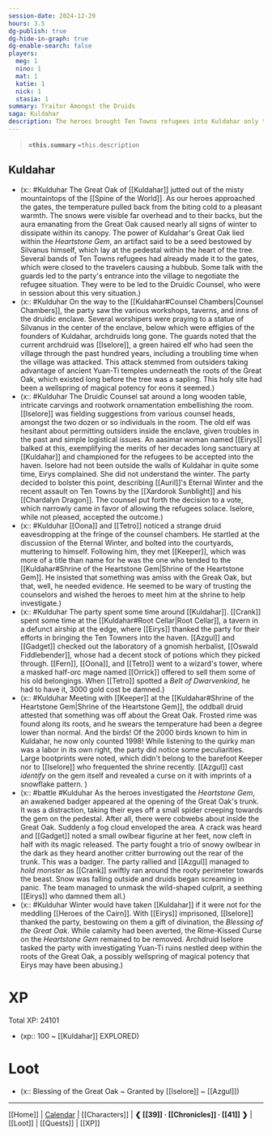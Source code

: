 ```yaml
---
session-date: 2024-12-29
hours: 3.5
dg-publish: true
dg-hide-in-graph: true
dg-enable-search: false
players:
  meg: 1
  nino: 1
  mat: 1
  katie: 1
  nick: 1
  stasia: 1
summary: Traitor Amongst the Druids
saga: Kuldahar
description: The heroes brought Ten Towns refugees into Kuldahar only to be nearly framed as thieves of the Heartstone Gem, the artifact at the center of the Great Oak that keeps the druidic enclave in a year round springtime. The thief was Eirys, an aasimar member of the Druidic Counsel, who had been responsible for scouting missions in the areas surrounding the enclave. She was the very member who supported the refugees being welcomed into the haven as well, aiming to entrap our heroes and doom the entire community to Eternal Winter. While Eirys was apprehended before she was able to escape with the gem, averting calamity, her motives remained shrouded and the Rime-Kissed Curse on the Heartstone Gem itself had yet to be removed. Archdruid Iselore tasked the party with investigating Yuan-Ti ruins nestled deep within the roots of the Great Oak, a possibly wellspring of magical potency that Eirys may have been abusing.
---
```


> **`=this.summary`**
> `=this.description`

## Kuldahar
- (x:: #Kulduhar The Great Oak of [[Kuldahar]] jutted out of the misty mountaintops of the [[Spine of the World]]. As our heroes approached the gates, the temperature pulled back from the biting cold to a pleasant warmth. The snows were visible far overhead and to their backs, but the aura emanating from the Great Oak caused nearly all signs of winter to dissipate within its canopy. The power of Kuldahar's Great Oak lied within the *Heartstone Gem*, an artifact said to be a seed bestowed by Silvanus himself, which lay at the pedestal within the heart of the tree. Several bands of Ten Towns refugees had already made it to the gates, which were closed to the travelers causing a hubbub. Some talk with the guards led to the party's entrance into the village to negotiate the refugee situation. They were to be led to the Druidic Counsel, who were in session about this very situation.)
- (x:: #Kulduhar On the way to the [[Kuldahar#Counsel Chambers|Counsel Chambers]], the party saw the various workshops, taverns, and inns of the druidic enclave. Several worshipers were praying to a statue of Silvanus in the center of the enclave, below which were effigies of the founders of Kuldahar, archdruids long gone. The guards noted that the current archdruid was [[Iselore]], a green haired elf who had seen the village through the past hundred years, including a troubling time when the village was attacked. This attack stemmed from outsiders taking advantage of ancient Yuan-Ti temples underneath the roots of the Great Oak, which existed long before the tree was a sapling. This holy site had been a wellspring of magical potency for eons it seemed.)
- (x:: #Kulduhar The Druidic Counsel sat around a long wooden table, intricate carvings and rootwork ornamentation embellishing the room. [[Iselore]] was fielding suggestions from various counsel heads, amongst the two dozen or so individuals in the room. The old elf was hesitant about permitting outsiders inside the enclave, given troubles in the past and simple logistical issues. An aasimar woman named [[Eirys]] balked at this, exemplifying the merits of her decades long sanctuary at [[Kuldahar]] and championed for the refugees to be accepted into the haven. Iselore had not been outside the walls of Kuldahar in quite some time, Eirys complained. She did not understand the winter. The party decided to bolster this point, describing [[Auril]]'s Eternal Winter and the recent assault on Ten Towns by the [[Xardorok Sunblight]] and his [[Chardalyn Dragon]]. The counsel put forth the decision to a vote, which narrowly came in favor of allowing the refugees solace. Iselore, while not pleased, accepted the outcome.)
- (x:: #Kulduhar [[Oona]] and [[Tetro]] noticed a strange druid eavesdropping at the fringe of the counsel chambers. He startled at the discussion of the Eternal Winter, and bolted into the courtyards, muttering to himself. Following him, they met [[Keeper]], which was more of a title than name for he was the one who tended to the [[Kuldahar#Shrine of the Heartstone Gem|Shrine of the Heartstone Gem]]. He insisted that something was amiss with the Greak Oak, but that, well, he needed evidence. He seemed to be wary of trusting the counselors and wished the heroes to meet him at the shrine to help investigate.)
- (x:: #Kulduhar The party spent some time around [[Kuldahar]]. [[Crank]] spent some time at the [[Kuldahar#Root Cellar|Root Cellar]], a tavern in a defunct airship at the edge, where [[Eirys]] thanked the party for their efforts in bringing the Ten Towners into the haven.  [[Azgul]] and [[Gadget]] checked out the laboratory of a gnomish herbalist, [[Oswald Fiddlebender]], whose had a decent stock of potions which they picked through. [[Fern]], [[Oona]], and [[Tetro]] went to a wizard's tower, where a masked half-orc mage named [[Orrick]] offered to sell them some of his old belongings. When [[Tetro]] spotted a *Belt of Dwarvenkind*, he had to have it, 3000 gold cost be damned.)
- (x:: #Kulduhar Meeting with [[Keeper]] at the [[Kuldahar#Shrine of the Heartstone Gem|Shrine of the Heartstone Gem]], the oddball druid attested that something was off about the Great Oak. Frosted rime was found along its roots, and he swears the temperature had been a degree lower than normal. And the birds! Of the 2000 birds known to him in Kuldahar, he now only counted 1998! While listening to the quirky man was a labor in its own right, the party did notice some peculiarities. Large bootprints were noted, which didn't belong to the barefoot Keeper nor to [[Iselore]] who frequented the shrine recently. [[Azgul]] cast *identify* on the gem itself and revealed a curse on it with imprints of a snowflake pattern. )
- (x:: #battle #Kulduhar As the heroes investigated the *Heartstone Gem*, an awakened badger appeared at the opening of the Great Oak's trunk. It was a distraction, taking their eyes off a small spider creeping towards the gem on the pedestal. After all, there were cobwebs about inside the Great Oak. Suddenly a fog cloud enveloped the area. A crack was heard and [[Gadget]] noted a small owlbear figurine at her feet, now cleft in half with its magic released. The party fought a trio of snowy owlbear in the dark as they heard another critter burrowing out the rear of the trunk. This was a badger. The party rallied and [[Azgul]] managed to *hold monster* as [[Crank]] swiftly ran around the rooty perimeter towards the beast. Snow was falling outside and druids began screaming in panic. The team managed to unmask the wild-shaped culprit, a seething [[Eirys]] who damned them all.)
- (x:: #Kulduhar Winter would have taken [[Kuldahar]] if it were not for the meddling [[Heroes of the Cairn]]. With [[Eirys]] imprisoned, [[Iselore]] thanked the party, bestowing on them a gift of divination, the *Blessing of the Great Oak*. While calamity had been averted, the Rime-Kissed Curse on the *Heartstone Gem* remained to be removed. Archdruid Iselore tasked the party with investigating Yuan-Ti ruins nestled deep within the roots of the Great Oak, a possibly wellspring of magical potency that Eirys may have been abusing.)

# XP
Total XP: 24101
- (xp:: 100 ~ [[Kuldahar]] EXPLORED) 

# Loot
- (x:: Blessing of the Great Oak ~ Granted by [[Iselore]] ~ [[Azgul]])
  
---
[[Home]] | [Calendar](https://app.fantasy-calendar.com/calendars/38f9e3f5098bac1f655a4fb4241f35eb) | [[Characters]] | **❮ [[39]] · [[Chronicles]] ·  [[41]] ❯** | [[Loot]] | [[Quests]]  | [[XP]]